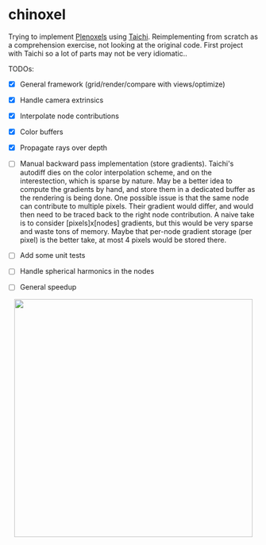 # chinoxel

Trying to implement [Plenoxels](https://alexyu.net/plenoxels/) using [Taichi](https://docs.taichi.graphics/). Reimplementing from scratch as a comprehension exercise, not looking at the original code. First project with Taichi so a lot of parts may not be very idiomatic..


TODOs:

- [x] General framework (grid/render/compare with views/optimize)
- [x] Handle camera extrinsics
- [x] Interpolate node contributions
- [x] Color buffers
- [x] Propagate rays over depth
- [ ] Manual backward pass implementation (store gradients). 
  Taichi's autodiff dies on the color interpolation scheme, and on the interestection, which is sparse by nature. May be a better idea to compute the gradients by hand, and store them in a dedicated buffer as the rendering is being done. One possible issue is that the same node can contribute to multiple pixels. Their gradient would differ, and would then need to be traced back to the right node contribution. A naive take is to consider [pixels]x[nodes] gradients, but this would be very sparse and waste tons of memory. Maybe that per-node gradient storage (per pixel) is the better take, at most 4 pixels would be stored there. 

- [ ] Add some unit tests
- [ ] Handle spherical harmonics in the nodes
- [ ] General speedup

<p align="center">
  <img src="orbit.gif" width=480>
</p>
